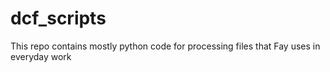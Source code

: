 # dcf_scripts
This repo contains mostly python code for processing files that Fay uses in everyday work  
